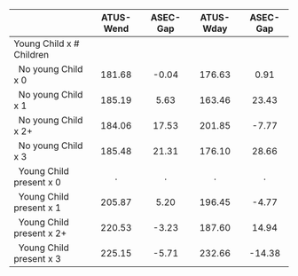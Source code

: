
|                      |    ATUS-Wend |     ASEC-Gap |    ATUS-Wday |     ASEC-Gap |
| -------------------- | :----------: | :----------: | :----------: | :----------: |
| Young Child x # Children |              |              |              |              |
| &nbsp;&nbsp;No young Child x 0 |       181.68 |        -0.04 |       176.63 |         0.91 |
| &nbsp;&nbsp;No young Child x 1 |       185.19 |         5.63 |       163.46 |        23.43 |
| &nbsp;&nbsp;No young Child x 2+ |       184.06 |        17.53 |       201.85 |        -7.77 |
| &nbsp;&nbsp;No young Child x 3 |       185.48 |        21.31 |       176.10 |        28.66 |
| &nbsp;&nbsp;Young Child present x 0 |            . |            . |            . |            . |
| &nbsp;&nbsp;Young Child present x 1 |       205.87 |         5.20 |       196.45 |        -4.77 |
| &nbsp;&nbsp;Young Child present x 2+ |       220.53 |        -3.23 |       187.60 |        14.94 |
| &nbsp;&nbsp;Young Child present x 3 |       225.15 |        -5.71 |       232.66 |       -14.38 |

